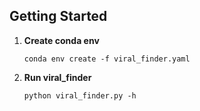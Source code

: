 ## Getting Started
1.  **Create conda env**
    ```shell
    conda env create -f viral_finder.yaml
    ```
2.  **Run viral_finder**
    ```shell
    python viral_finder.py -h
    ```
